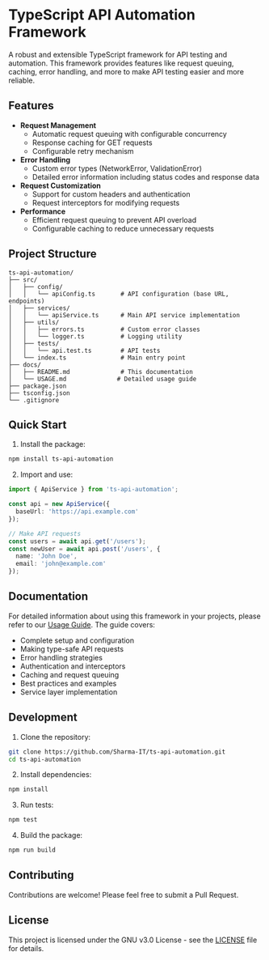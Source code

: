 # TypeScript API Automation Framework

A robust and extensible TypeScript framework for API testing and automation. This framework provides features like request queuing, caching, error handling, and more to make API testing easier and more reliable.

## Features

- **Request Management**
  - Automatic request queuing with configurable concurrency
  - Response caching for GET requests
  - Configurable retry mechanism
- **Error Handling**
  - Custom error types (NetworkError, ValidationError)
  - Detailed error information including status codes and response data
- **Request Customization**
  - Support for custom headers and authentication
  - Request interceptors for modifying requests
- **Performance**
  - Efficient request queuing to prevent API overload
  - Configurable caching to reduce unnecessary requests

## Project Structure

```
ts-api-automation/
├── src/
│   ├── config/
│   │   └── apiConfig.ts       # API configuration (base URL, endpoints)
│   ├── services/
│   │   └── apiService.ts      # Main API service implementation
│   ├── utils/
│   │   ├── errors.ts          # Custom error classes
│   │   └── logger.ts          # Logging utility
│   ├── tests/
│   │   └── api.test.ts        # API tests
│   └── index.ts               # Main entry point
├── docs/
│   ├── README.md              # This documentation
│   └── USAGE.md              # Detailed usage guide
├── package.json
├── tsconfig.json
└── .gitignore
```

## Quick Start

1. Install the package:
```bash
npm install ts-api-automation
```

2. Import and use:
```typescript
import { ApiService } from 'ts-api-automation';

const api = new ApiService({
  baseUrl: 'https://api.example.com'
});

// Make API requests
const users = await api.get('/users');
const newUser = await api.post('/users', { 
  name: 'John Doe',
  email: 'john@example.com'
});
```

## Documentation

For detailed information about using this framework in your projects, please refer to our [Usage Guide](USAGE.md). The guide covers:

- Complete setup and configuration
- Making type-safe API requests
- Error handling strategies
- Authentication and interceptors
- Caching and request queuing
- Best practices and examples
- Service layer implementation

## Development

1. Clone the repository:
```bash
git clone https://github.com/Sharma-IT/ts-api-automation.git
cd ts-api-automation
```

2. Install dependencies:
```bash
npm install
```

3. Run tests:
```bash
npm test
```

4. Build the package:
```bash
npm run build
```

## Contributing

Contributions are welcome! Please feel free to submit a Pull Request.

## License

This project is licensed under the GNU v3.0 License - see the [LICENSE](../LICENSE) file for details.
